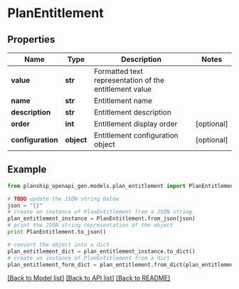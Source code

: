 # PlanEntitlement


## Properties
Name | Type | Description | Notes
------------ | ------------- | ------------- | -------------
**value** | **str** | Formatted text representation of the entitlement value | 
**name** | **str** | Entitlement name | 
**description** | **str** | Entitlement description | 
**order** | **int** | Entitlement display order | [optional] 
**configuration** | **object** | Entitlement configuration object | [optional] 

## Example

```python
from planship_openapi_gen.models.plan_entitlement import PlanEntitlement

# TODO update the JSON string below
json = "{}"
# create an instance of PlanEntitlement from a JSON string
plan_entitlement_instance = PlanEntitlement.from_json(json)
# print the JSON string representation of the object
print PlanEntitlement.to_json()

# convert the object into a dict
plan_entitlement_dict = plan_entitlement_instance.to_dict()
# create an instance of PlanEntitlement from a dict
plan_entitlement_form_dict = plan_entitlement.from_dict(plan_entitlement_dict)
```
[[Back to Model list]](../README.md#documentation-for-models) [[Back to API list]](../README.md#documentation-for-api-endpoints) [[Back to README]](../README.md)


